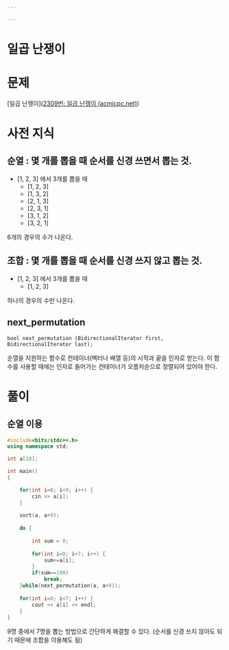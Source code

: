 ```yaml
---

---
```

# 일곱 난쟁이

#  문제
[일곱 난쟁이]([2309번: 일곱 난쟁이 (acmicpc.net)](https://www.acmicpc.net/problem/2309))

# 사전 지식

## 순열 : 몇 개를 뽑을 때 순서를 신경 쓰면서 뽑는 것.

+ [1, 2, 3] 에서 3개를 뽑을 때 
	+ [1, 2, 3]
	+ [1, 3, 2]
	+ [2, 1, 3]
	+ [2, 3, 1]
	+ [3, 1, 2]
	+ [3, 2, 1]

6개의 경우의 수가 나온다.
## 조합 : 몇 개를 뽑을 때 순서를 신경 쓰지 않고 뽑는 것.

 + [1, 2, 3] 에서 3개를 뽑을 때
	 + [1, 2, 3] 

하나의 경우의 수만 나온다.

## next_permutation

`bool next_permutation (BidirectionalIterator first, BidirectionalIterator last);`

순열을 지원하는 함수로 컨테이너(벡터나 배열 등)의 시작과 끝을 인자로 받는다. 이 함수를 사용할 때에는 인자로 들어가는 컨테이너가 오름차순으로 정렬되어 있어야 한다.

# 풀이

## 순열 이용
``` c++
#include<bits/stdc++.h>
using namespace std;

int a[10];

int main() 
{

	for(int i=0; i<9; i++) {
		cin >> a[i];
	}
	
	sort(a, a+9);
	
	do {
		
		int sum = 0;
		
		for(int i=0; i<7; i++) {
			sum+=a[i];	
		}
		if(sum==100)
			break;
	}while(next_permutation(a, a+9));
	
	for(int i=0; i<7; i++) {
		cout << a[i] << endl;
	}
}
```

9명 중에서 7명을 뽑는 방법으로 간단하게 해결할 수 있다. (순서를 신경 쓰지 않아도 되기 때문에 조합을 이용해도 됨)





